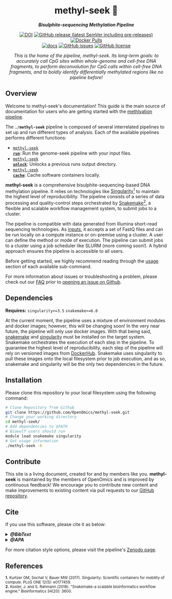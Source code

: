 <div align="center">
   
  <h1>methyl-seek 🔬</h1>
  
  **_Bisulphite-sequencing Methylation Pipeline_**

  [![DOI](https://zenodo.org/badge/DOI/10.5281/zenodo.8387343.svg)](https://doi.org/10.5281/zenodo.8387343) [![GitHub release (latest SemVer including pre-releases)](https://img.shields.io/github/v/release/OpenOmics/methyl-seek?color=blue&include_prereleases)](https://github.com/OpenOmics/methyl-seek/releases) [![Docker Pulls](https://img.shields.io/docker/pulls/skchronicles/trimgalore)](https://hub.docker.com/repository/docker/skchronicles/trimgalore)<br>[![docs](https://github.com/OpenOmics/methyl-seek/workflows/docs/badge.svg)](https://github.com/OpenOmics/methyl-seek/actions/workflows/docs.yml) [![GitHub issues](https://img.shields.io/github/issues/OpenOmics/methyl-seek?color=brightgreen)](https://github.com/OpenOmics/methyl-seek/issues)  [![GitHub license](https://img.shields.io/github/license/OpenOmics/methyl-seek)](https://github.com/OpenOmics/methyl-seek/blob/main/LICENSE) 
  
  <i>
    This is the home of the pipeline, methyl-seek. Its long-term goals: to accurately call CpG sites within whole-genome and cell-free DNA fragments, to perform deconvolution for CpG calls within cell-free DNA fragments, and to boldly identify differentially methylated regions like no pipeline before!
  </i>
</div>

## Overview
Welcome to methyl-seek's documentation! This guide is the main source of documentation for users who are getting started with the [methlyation pipeline](https://openomics.github.io/methyl-seek/).

The **`./methyl-seek`** pipeline is composed of several interrelated pipelines to set up and run different types of analysis. Each of the available pipelines performs different functions:

 * [<code>methyl-seek <b>run</b></code>](https://openomics.github.io/methyl-seek/usage/run/): Run the genome-seek pipeline with your input files.
 * [<code>methyl-seek <b>unlock</b></code>](https://openomics.github.io/methyl-seek/usage/unlock/): Unlocks a previous runs output directory.
 * [<code>methyl-seek <b>cache</b></code>](https://openomics.github.io/methyl-seek/usage/cache/): Cache software containers locally.

**methyl-seek** is a comprehensive bisulphite-sequencing-based DNA methylation pipeline. It relies on technologies like [Singularity<sup>1</sup>](https://singularity.lbl.gov/) to maintain the highest level of reproducibility. The pipeline consists of a series of data processing and quality-control steps orchestrated by [Snakemake<sup>2</sup>](https://snakemake.readthedocs.io/en/stable/), a flexible and scalable workflow management system, to submit jobs to a cluster.

The pipeline is compatible with data generated from Illumina short-read sequencing technologies. As [inputs](usage/run.md), it accepts a set of FastQ files and can be run locally on a compute instance or on-premise using a cluster. A user can define the method or mode of execution. The pipeline can submit jobs to a cluster using a job scheduler like SLURM (more coming soon!). A hybrid approach ensures the pipeline is accessible to all users.

Before getting started, we highly recommend reading through the [usage](https://openomics.github.io/methyl-seek/usage/run/) section of each available sub-command.

For more information about issues or troubleshooting a problem, please check out our [FAQ](https://openomics.github.io/methyl-seek/faq/questions/) prior to [opening an issue on Github](https://github.com/OpenOmics/methyl-seek/issues).


## Dependencies
**Requires:** `singularity>=3.5`  `snakemake>=6.0`

At the current moment, the pipeline uses a mixture of environment modules and docker images; however, this will be changing soon! In the very near future, the pipeline will only use docker images. With that being said, [snakemake](https://snakemake.readthedocs.io/en/stable/getting_started/installation.html) and [singularity](https://singularity.lbl.gov/all-releases) must be installed on the target system. Snakemake orchestrates the execution of each step in the pipeline. To guarantee the highest level of reproducibility, each step of the pipeline will rely on versioned images from [DockerHub](https://hub.docker.com/u/skchronicles). Snakemake uses singularity to pull these images onto the local filesystem prior to job execution, and as so, snakemake and singularity will be the only two dependencies in the future.

## Installation
Please clone this repository to your local filesystem using the following command:
```bash
# Clone Repository from Github
git clone https://github.com/OpenOmics/methyl-seek.git
# Change your working directory
cd methyl-seek/
# Add dependencies to $PATH
# Biowulf users should run
module load snakemake singularity
# Get usage information
./methyl-seek -h
```

## Contribute

This site is a living document, created for and by members like you. **methyl-seek** is maintained by the members of OpenOmics and is improved by continuous feedback! We encourage you to contribute new content and make improvements to existing content via pull requests to our [GitHub repository](https://github.com/OpenOmics/methyl-seek).


## Cite

If you use this software, please cite it as below:  

<details>
  <summary><b><i>@BibText</i></b></summary>
 
```text
@software{neelam_redekar_2023_8387344,
  author       = {Neelam Redekar and Tom Hill and Skyler Kuhn},
  title        = {OpenOmics/methyl-seek: v1.0.0},
  month        = sep,
  year         = 2023,
  publisher    = {Zenodo},
  version      = {v1.0.0},
  doi          = {10.5281/zenodo.8387343},
  url          = {https://doi.org/10.5281/zenodo.8387343}
}
```

</details>

<details>
  <summary><b><i>@APA</i></b></summary>

```text
Neelam Redekar, Tom Hill, & Skyler Kuhn. (2023). OpenOmics/methyl-seek: v1.0.0 (v1.0.0). Zenodo. https://doi.org/10.5281/zenodo.8387343
```

</details>

For more citation style options, please visit the pipeline's [Zenodo page](https://doi.org/10.5281/zenodo.8387343).

## References
<sup>**1.**  Kurtzer GM, Sochat V, Bauer MW (2017). Singularity: Scientific containers for mobility of compute. PLoS ONE 12(5): e0177459.</sup>  
<sup>**2.**  Koster, J. and S. Rahmann (2018). "Snakemake-a scalable bioinformatics workflow engine." Bioinformatics 34(20): 3600.</sup>  
